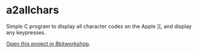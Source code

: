 a2allchars
=====

Simple C program to display all character codes on the Apple \]\[, and display any keypresses.

[Open this project in 8bitworkshop](http://8bitworkshop.com/redir.html?platform=apple2&githubURL=https%3A%2F%2Fgithub.com%2Fmicahcowan%2Fa2allchars&file=allchars.c).
